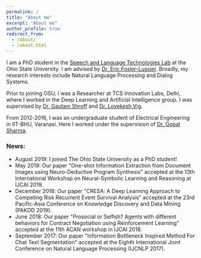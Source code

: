 ```yaml
---
permalink: /
title: "About me"
excerpt: "About me"
author_profile: true
redirect_from: 
  - /about/
  - /about.html
---
```

I am a PhD student in the [Speech and Language Technologies Lab](https://osu-slatelab.github.io/) at the Ohio State University. I am advised by [Dr. Eric Fosler-Lussier](https://efosler.github.io/). Broadly, my research interests include Natural Language Processing and Dialog Systems.
 
Prior to joining OSU, I was a Researcher at TCS Innovation Labs, Delhi, where I worked in the Deep Learning and Artificial Intelligence group. I was supervised by [Dr. Gautam Shroff](https://www.linkedin.com/in/gautam-shroff-066901/) and [Dr. Lovekesh Vig](https://sites.google.com/site/lovekeshhome/).
 
From 2012-2016, I was an undergraduate student of Electrical Engineering in IIT-BHU, Varanasi. Here I worked under the supervision of [Dr. Gopal Sharma](https://www.iitbhu.ac.in/dept/eee/people/gsharmaeee).

### News:
* August 2019: I joined The Ohio State University as a PhD student!
* May 2019: Our paper "One-shot Information Extraction from Document Images using Neuro-Deductive Program Synthesis" accepted at the 13th International Workshop on Neural-Symbolic Learning and Reasoning at IJCAI 2019.
* December 2018: Our paper "CRESA: A Deep Learning Approach to Competing Risk Recurrent Event Survival Analysis" accepted at the 23rd Pacific-Asia Conference on Knowledge Discovery and Data Mining (PAKDD 2019).
* June 2018: Our paper "Prosocial or Selfish? Agents with different behaviors for Contract Negotiation using Reinforcement Learning" accepted at the 11th ACAN workshop in IJCAI 2018.
* September 2017: Our paper "Information Bottleneck Inspired Method For Chat Text Segmentation" accepted at the Eighth International Joint Conference on Natural Language Processing (IJCNLP 2017).
